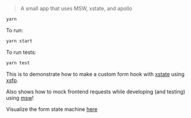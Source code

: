 > A small app that uses MSW, xstate, and apollo

```bash
yarn
```

To run:

```bash
yarn start
```

To run tests:

```bash
yarn test
```

This is to demonstrate how to make a custom form hook with [xstate](https://xstate.js.org/docs/) using [xsfp](https://github.com/cevr/xsfp).

Also shows how to mock frontend requests while developing (and testing) using [msw](https://mswjs.io/)!

Visualize the form state machine [here](https://xstate.js.org/viz/?gist=f2f83bbd2ba3bd2ba1d9b9153abcaaf3)
